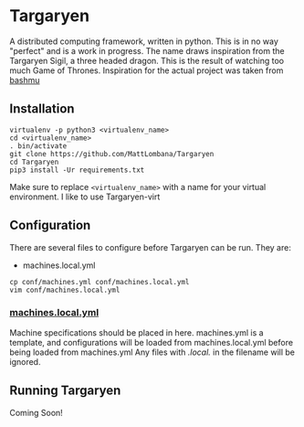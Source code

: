 # Targaryen

A distributed computing framework, written in python. This is in no way
"perfect" and is a work in progress. The name draws inspiration from the
Targaryen Sigil, a three headed dragon. This is the result of watching too much
Game of Thrones. Inspiration for the actual project was taken from
[bashmu](https://github.com/renmusxd/bashmu)

## Installation

```shell
virtualenv -p python3 <virtualenv_name>
cd <virtualenv_name>
. bin/activate
git clone https://github.com/MattLombana/Targaryen
cd Targaryen
pip3 install -Ur requirements.txt
```

Make sure to replace `<virtualenv_name>` with a name for your virtual
environment. I like to use Targaryen-virt

## Configuration

There are several files to configure before Targaryen can be run. They are:

* machines.local.yml

```shell
cp conf/machines.yml conf/machines.local.yml
vim conf/machines.local.yml
```

### [machines.local.yml](./conf/machines.yml)

Machine specifications should be placed in here. machines.yml is a template,
and configurations will be loaded from machines.local.yml before being loaded
from machines.yml
Any files with *.local.* in the filename will be ignored.

## Running Targaryen

Coming Soon!
